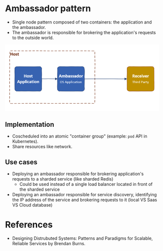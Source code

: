 # Ambassador pattern

- Single node pattern composed of two containers: the application and the ambassador.
- The ambassador is responsible for brokering the application's requests to the outside world.

![ambassador pattern](./images/ambassador.png)

## Implementation

- Coscheduled into an atomic "container group" (example: `pod` API in Kubernetes).
- Share resources like network.

## Use cases

- Deploying an ambassador responsible for brokering application's requests to a sharded service (like sharded Redis)
  - Could be used instead of a single load balancer located in front of the sharded service
- Deploying an ambassador responsible for service discovery, identifying the IP address of the service and brokering requests to it (local VS Saas VS Cloud database)

# References

- Designing Distrubuted Systems: Patterns and Paradigms for Scalable, Reliable Services by Brendan Burns.
